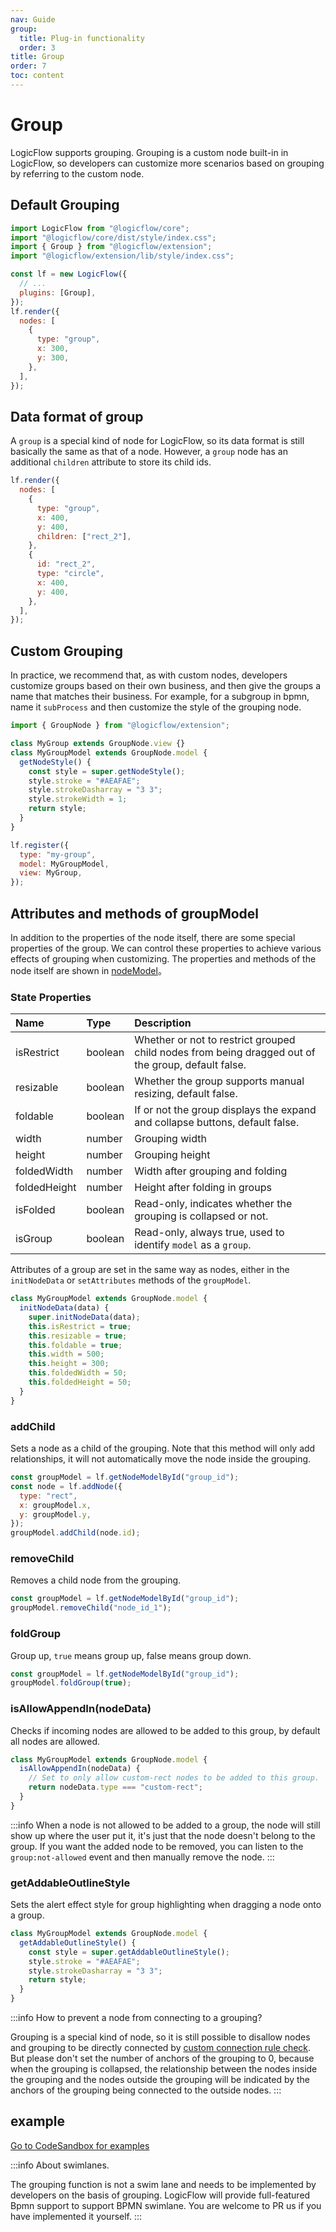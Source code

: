 ```yaml
---
nav: Guide
group:
  title: Plug-in functionality
  order: 3
title: Group
order: 7
toc: content
---
```


# Group

LogicFlow supports grouping. Grouping is a custom node built-in in LogicFlow, so developers can customize more scenarios based on grouping by referring to the custom node.

## Default Grouping

```jsx | pure
import LogicFlow from "@logicflow/core";
import "@logicflow/core/dist/style/index.css";
import { Group } from "@logicflow/extension";
import "@logicflow/extension/lib/style/index.css";

const lf = new LogicFlow({
  // ...
  plugins: [Group],
});
lf.render({
  nodes: [
    {
      type: "group",
      x: 300,
      y: 300,
    },
  ],
});
```

## Data format of group

A `group` is a special kind of node for LogicFlow, so its data format is still basically the same as that of a node. However, a `group` node has an additional `children` attribute to store its child ids.

```jsx | pure
lf.render({
  nodes: [
    {
      type: "group",
      x: 400,
      y: 400,
      children: ["rect_2"],
    },
    {
      id: "rect_2",
      type: "circle",
      x: 400,
      y: 400,
    },
  ],
});
```

## Custom Grouping

In practice, we recommend that, as with custom nodes, developers customize groups based on their own business, and then give the groups a name that matches their business. For example, for a subgroup in bpmn, name it `subProcess` and then customize the style of the grouping node.

```jsx | pure
import { GroupNode } from "@logicflow/extension";

class MyGroup extends GroupNode.view {}
class MyGroupModel extends GroupNode.model {
  getNodeStyle() {
    const style = super.getNodeStyle();
    style.stroke = "#AEAFAE";
    style.strokeDasharray = "3 3";
    style.strokeWidth = 1;
    return style;
  }
}

lf.register({
  type: "my-group",
  model: MyGroupModel,
  view: MyGroup,
});
```

## Attributes and methods of groupModel

In addition to the properties of the node itself, there are some special properties of the group. We can control these properties to achieve various effects of grouping when customizing. The properties and methods of the node itself are shown in [nodeModel](/en-US/api/node-model-api)。

### State Properties

| Name | Type | Description                                      |
| :----------- | :------ | :-------------------------------------------- |
| isRestrict   | boolean | Whether or not to restrict grouped child nodes from being dragged out of the group, default false.        |
| resizable    | boolean | Whether the group supports manual resizing, default false.  |
| foldable     | boolean | If or not the group displays the expand and collapse buttons, default false.  |
| width        | number  | Grouping width    |
| height       | number  | Grouping height   |
| foldedWidth  | number  | Width after grouping and folding |
| foldedHeight | number  | Height after folding in groups   |
| isFolded     | boolean | Read-only, indicates whether the grouping is collapsed or not. |
| isGroup      | boolean | Read-only, always true, used to identify `model` as a `group`. |

Attributes of a group are set in the same way as nodes, either in the `initNodeData` or `setAttributes` methods of the `groupModel`.

```jsx | pure
class MyGroupModel extends GroupNode.model {
  initNodeData(data) {
    super.initNodeData(data);
    this.isRestrict = true;
    this.resizable = true;
    this.foldable = true;
    this.width = 500;
    this.height = 300;
    this.foldedWidth = 50;
    this.foldedHeight = 50;
  }
}
```

### addChild

Sets a node as a child of the grouping. Note that this method will only add relationships, it will not automatically move the node inside the grouping.

```jsx | pure
const groupModel = lf.getNodeModelById("group_id");
const node = lf.addNode({
  type: "rect",
  x: groupModel.x,
  y: groupModel.y,
});
groupModel.addChild(node.id);
```

### removeChild

Removes a child node from the grouping.

```jsx | pure
const groupModel = lf.getNodeModelById("group_id");
groupModel.removeChild("node_id_1");
```

### foldGroup

Group up, `true` means group up, false means group down.

```jsx | pure
const groupModel = lf.getNodeModelById("group_id");
groupModel.foldGroup(true);
```

### isAllowAppendIn(nodeData)

Checks if incoming nodes are allowed to be added to this group, by default all nodes are allowed.

```jsx | pure
class MyGroupModel extends GroupNode.model {
  isAllowAppendIn(nodeData) {
    // Set to only allow custom-rect nodes to be added to this group.
    return nodeData.type === "custom-rect";
  }
}
```
:::info
When a node is not allowed to be added to a group, the node will still show up where the user put it, it's just that the node doesn't belong to the group. If you want the added node to be removed, you can listen to the `group:not-allowed` event and then manually remove the node.
:::

### getAddableOutlineStyle

Sets the alert effect style for group highlighting when dragging a node onto a group.

```jsx | pure
class MyGroupModel extends GroupNode.model {
  getAddableOutlineStyle() {
    const style = super.getAddableOutlineStyle();
    style.stroke = "#AEAFAE";
    style.strokeDasharray = "3 3";
    return style;
  }
}
```

:::info
How to prevent a node from connecting to a grouping?

Grouping is a special kind of node, so it is still possible to disallow nodes and grouping to be directly connected by [custom connection rule check](intermediate-node##connection-rules). But please don't set the number of anchors of the grouping to 0, because when the grouping is collapsed, the relationship between the nodes inside the grouping and the nodes outside the grouping will be indicated by the anchors of the grouping being connected to the outside nodes.
:::

## example

<a href="https://codesandbox.io/embed/bold-moore-vgvpf?fontsize=14&hidenavigation=1&theme=dark&view=preview" target="_blank"> Go to CodeSandbox for examples </a>

:::info
About swimlanes.

The grouping function is not a swim lane and needs to be implemented by developers on the basis of grouping. LogicFlow will provide full-featured Bpmn support to support BPMN swimlane. You are welcome to PR us if you have implemented it yourself.
:::